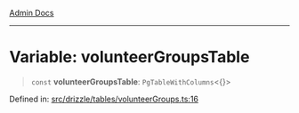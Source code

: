 [Admin Docs](/)

***

# Variable: volunteerGroupsTable

> `const` **volunteerGroupsTable**: `PgTableWithColumns`\<\{\}\>

Defined in: [src/drizzle/tables/volunteerGroups.ts:16](https://github.com/Suyash878/talawa-api/blob/4657139c817cb5935454def8fb620b05175365a9/src/drizzle/tables/volunteerGroups.ts#L16)
